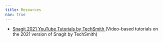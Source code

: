 ```yaml
---
title: Resources
nav: true
---
```


- <a href="https://support.techsmith.com/hc/en-us/articles/360050196172" target="_blank" rel="noopener noreferrer">Snagit 2021 YouTube Tutorials by TechSmith </a>(Video-based tutorials on the 2021 version of Snagit by TechSmith)